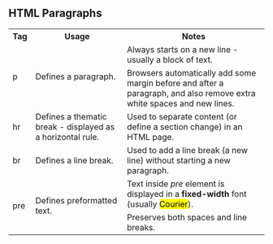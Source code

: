 ## HTML Paragraphs
<table>
  <tr>
    <th>Tag</th>
    <th>Usage</th>
    <th>Notes</th>
  </tr>
  <tr>
    <td rowspan="2">p</td>
    <td rowspan="2">Defines a paragraph.</td>
    <td>Always starts on a new line - usually a block of text.</td>
  </tr>
  <tr>
    <td>Browsers automatically add some margin before and after a paragraph, and also remove extra white spaces and new lines.</td>
  </tr>
  <tr>
    <td>hr</td>
    <td>Defines a thematic break - displayed as a horizontal rule.</td>
    <td>Used to separate content (or define a section change) in an HTML page.</td>
  </tr>
  <tr>
    <td>br</td>
    <td>Defines a line break.</td>
    <td>Used to add a line break (a new line) without starting a new paragraph.</td>
  </tr>
  <tr>
    <td rowspan="2">pre</td>
    <td rowspan="2">Defines preformatted text.</td>
    <td>Text inside <i>pre</i> element is displayed in a <b>fixed-width</b> font (usually <mark>Courier</mark>).</td>
  </tr>
  <tr>
    <td>Preserves both spaces and line breaks.</td>
  </tr>
</table>

